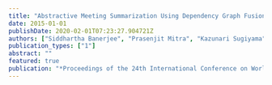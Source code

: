 ```yaml
---
title: "Abstractive Meeting Summarization Using Dependency Graph Fusion"
date: 2015-01-01
publishDate: 2020-02-01T07:23:27.904721Z
authors: ["Siddhartha Banerjee", "Prasenjit Mitra", "Kazunari Sugiyama"]
publication_types: ["1"]
abstract: ""
featured: true
publication: "*Proceedings of the 24th International Conference on World Wide Web Companion*"
---
```


